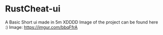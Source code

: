 # RustCheat-ui
A Basic Short ui made in 5m XDDDD
Image of the project can be found here :)
Image: https://imgur.com/bbqFfrA

